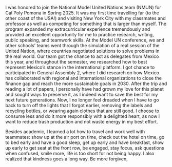 I was honored to join the National Model United Nations team (NMUN) for Cal Poly Pomona in Spring 2025. It was my first time travelling far (to the other coast of the USA!) and visiting New York City with my classmates and professor as well as competing for something that is larger than myself. The program expanded my extracurricular experience tremendously and provided an excellent opportunity for me to practice research, writing, public speaking, and teamwork skills. At the Model UN conference, we and other schools’ teams went through the simulation of a real session of the United Nation, where countries negotiated solutions to solve problems in the real world. Our team got the chance to act as delegates from Mexico this year, and throughout the semester, we researched how to best represent Mexico’s stance in the international platform. I got chance to participated in General Assembly 2, where I did research on how Mexico has collaborated with regional and international organizations to close the finance gap and reach the more sustainable goals in 2030. After the trip and reading a lot of papers, I personally have had grown my love for this planet and sought ways to preserve it, as I indeed want to save the best for my next future generations. Now, I no longer feel dreaded when I have to go back to turn off the lights that I forgot earlier, removing the labels and recycling bottles, or wearing again clothes that are still good. I choose to consume less and do it more responsibly with a delighted heart, as now I want to reduce trash production and not waste energy in my best effort.  

Besides academic, I learned a lot how to travel and work well with teammates: show up at the air port on time, check out the hotel on time, go to bed early and have a good sleep, get up early and have breakfast, show up early to get seat at the front row, be engaged, stay focus, ask questions when confused, smile more, life is too short for not being happy. I also realized that kindness goes a long way. Be more forgiven, 

